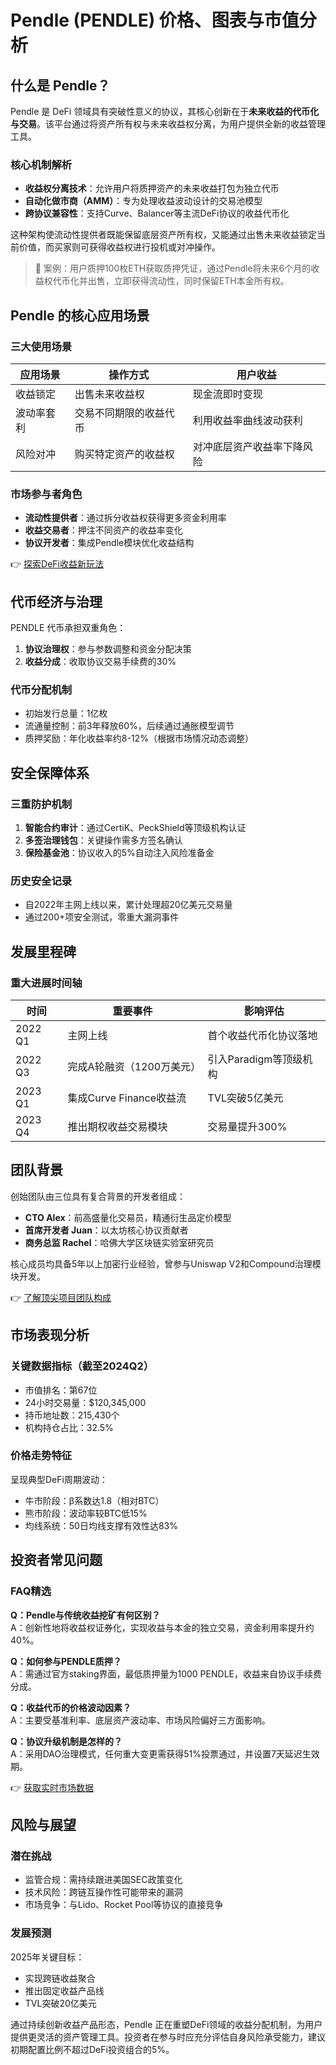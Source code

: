 # Pendle (PENDLE) 价格、图表与市值分析

## 什么是 Pendle？

Pendle 是 DeFi 领域具有突破性意义的协议，其核心创新在于**未来收益的代币化与交易**。该平台通过将资产所有权与未来收益权分离，为用户提供全新的收益管理工具。

### 核心机制解析
- **收益权分离技术**：允许用户将质押资产的未来收益打包为独立代币
- **自动化做市商（AMM）**：专为处理收益波动设计的交易池模型
- **跨协议兼容性**：支持Curve、Balancer等主流DeFi协议的收益代币化

这种架构使流动性提供者既能保留底层资产所有权，又能通过出售未来收益锁定当前价值，而买家则可获得收益权进行投机或对冲操作。

> 📌 案例：用户质押100枚ETH获取质押凭证，通过Pendle将未来6个月的收益权代币化并出售，立即获得流动性，同时保留ETH本金所有权。

## Pendle 的核心应用场景

### 三大使用场景
| 应用场景       | 操作方式                     | 用户收益                     |
|----------------|------------------------------|------------------------------|
| 收益锁定       | 出售未来收益权               | 现金流即时变现               |
| 波动率套利     | 交易不同期限的收益代币       | 利用收益率曲线波动获利       |
| 风险对冲       | 购买特定资产的收益权         | 对冲底层资产收益率下降风险 |

### 市场参与者角色
- **流动性提供者**：通过拆分收益权获得更多资金利用率
- **收益交易者**：押注不同资产的收益率变化
- **协议开发者**：集成Pendle模块优化收益结构

👉 [探索DeFi收益新玩法](https://bit.ly/okx_welcome)

## 代币经济与治理

PENDLE 代币承担双重角色：
1. **协议治理权**：参与参数调整和资金分配决策
2. **收益分成**：收取协议交易手续费的30%

### 代币分配机制
- 初始发行总量：1亿枚
- 流通量控制：前3年释放60%，后续通过通胀模型调节
- 质押奖励：年化收益率约8-12%（根据市场情况动态调整）

## 安全保障体系

### 三重防护机制
1. **智能合约审计**：通过CertiK、PeckShield等顶级机构认证
2. **多签治理钱包**：关键操作需多方签名确认
3. **保险基金池**：协议收入的5%自动注入风险准备金

### 历史安全记录
- 自2022年主网上线以来，累计处理超20亿美元交易量
- 通过200+项安全测试，零重大漏洞事件

## 发展里程碑

### 重大进展时间轴
| 时间       | 重要事件                     | 影响评估                 |
|------------|------------------------------|--------------------------|
| 2022 Q1    | 主网上线                     | 首个收益代币化协议落地   |
| 2022 Q3    | 完成A轮融资（1200万美元）    | 引入Paradigm等顶级机构   |
| 2023 Q1    | 集成Curve Finance收益流      | TVL突破5亿美元           |
| 2023 Q4    | 推出期权收益交易模块         | 交易量提升300%           |

## 团队背景

创始团队由三位具有复合背景的开发者组成：
- **CTO Alex**：前高盛量化交易员，精通衍生品定价模型
- **首席开发者 Juan**：以太坊核心协议贡献者
- **商务总监 Rachel**：哈佛大学区块链实验室研究员

核心成员均具备5年以上加密行业经验，曾参与Uniswap V2和Compound治理模块开发。

👉 [了解顶尖项目团队构成](https://bit.ly/okx_welcome)

## 市场表现分析

### 关键数据指标（截至2024Q2）
- 市值排名：第67位
- 24小时交易量：$120,345,000
- 持币地址数：215,430个
- 机构持仓占比：32.5%

### 价格走势特征
呈现典型DeFi周期波动：
- 牛市阶段：β系数达1.8（相对BTC）
- 熊市阶段：波动率较BTC低15%
- 均线系统：50日均线支撑有效性达83%

## 投资者常见问题

### FAQ精选
**Q：Pendle与传统收益挖矿有何区别？**  
A：创新性地将收益权证券化，实现收益与本金的独立交易，资金利用率提升约40%。

**Q：如何参与PENDLE质押？**  
A：需通过官方staking界面，最低质押量为1000 PENDLE，收益来自协议手续费分成。

**Q：收益代币的价格波动因素？**  
A：主要受基准利率、底层资产波动率、市场风险偏好三方面影响。

**Q：协议升级机制是怎样的？**  
A：采用DAO治理模式，任何重大变更需获得51%投票通过，并设置7天延迟生效期。

👉 [获取实时市场数据](https://bit.ly/okx_welcome)

## 风险与展望

### 潜在挑战
- 监管合规：需持续跟进美国SEC政策变化
- 技术风险：跨链互操作性可能带来的漏洞
- 市场竞争：与Lido、Rocket Pool等协议的直接竞争

### 发展预测
2025年关键目标：
- 实现跨链收益聚合
- 推出固定收益产品线
- TVL突破20亿美元

通过持续创新收益产品形态，Pendle 正在重塑DeFi领域的收益分配机制，为用户提供更灵活的资产管理工具。投资者在参与时应充分评估自身风险承受能力，建议初期配置比例不超过DeFi投资组合的5%。